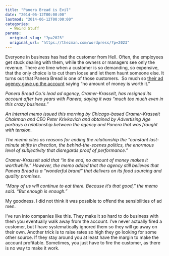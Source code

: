 ```yaml
---
title: "Panera Bread is Evil"
date: "2014-06-12T00:00:00"
lastmod: "2014-06-12T00:00:00"
categories:
  - Weird Stuff
params:
  original_slug: "?p=2023"
  original_url: "https://thezman.com/wordpress/?p=2023"
---
```


Everyone in business has had the customer from Hell. Often, the
employees get stuck dealing with them, while the owners or managers see
only the revenue. There are time when a customer is so demanding, so
expensive, that the only choice is to cut them loose and let them haunt
someone else. It turns out that Panera Bread is one of those
customers.  So much so <a
href="http://www.bizjournals.com/baltimore/blog/morning-edition/2014/06/panera-breads-ad-agency-quits-saying-no-amount-of.html?ana=e_bal_rdup&amp;s=newsletter&amp;ed=2014-06-12&amp;u=11045160944e5fcdf8a0ae2d683f92&amp;t=1402575842"
rel="noopener noreferrer" target="_blank">their ad agency gave up the
account</a> saying “no amount of money is worth it.”

*Panera Bread Co.’s lead ad agency, Cramer-Krasselt, has resigned its
account after two years with Panera, saying it was “much too much even
in this crazy business.”*

*An internal memo issued this morning by Chicago-based Cramer-Krasselt
Chairman and CEO Peter Krivkovich and obtained by Advertising Age
portrays a relationship between the agency and Panera that was fraught
with tension.*

*The memo cites as reasons for ending the relationship the “constant
last-minute shifts in direction, the behind-the-scenes politics, the
enormous level of subjectivity that disregards proof of performance.”*

*Cramer-Krasselt said that “in the end, no amount of money makes it
worthwhile.” However, the memo added that the agency still believes that
Panera Bread is a “wonderful brand” that delivers on its food sourcing
and quality promises.*

*“Many of us will continue to eat there. Because it’s that good,” the
memo said. “But enough is enough.”*

My goodness. I did not think it was possible to offend the sensibilities
of ad men.

I’ve run into companies like this. They make it so hard to do business
with them you eventually walk away from the account. I’ve never actually
fired a customer, but I have systematically ignored them so they will go
away on their own. Another trick is to raise rates so high they go
looking for some other source. If they stay around you at least have the
margin to make the account profitable. Sometimes, you just have to fire
the customer, as there is no way to make it work.
